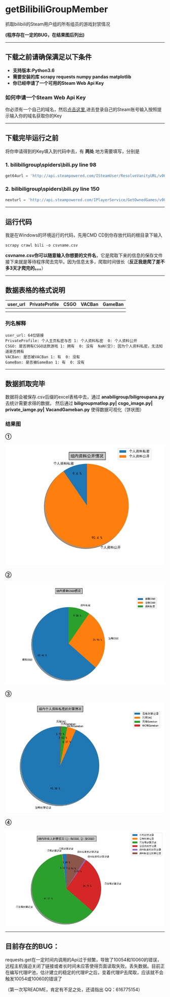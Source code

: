 # getBilibiliGroupMember
抓取bilibili的Steam用户组的所有组员的游戏封禁情况

__(程序存在一定的BUG，在结果图后列出)__

****

## 下载之前请确保满足以下条件

* **支持版本:Python3.6**
* **需要安装的库 scrapy requests numpy pandas matplotlib**
* **你已经申请了一个可用的Steam Web Api Key**
 
### 如何申请一个Steam Web Api Key
你必须有一个自己的域名，然后[点击这里](http://steamcommunity.com/dev),进去登录自己的Steam账号输入按照提示输入你的域名获取你的Key

****
## 下载完毕运行之前

将你申请得到的Key填入到代码中去，有 __两处__ 地方需要填写，分别是

### 1. bilibiligroup\spiders\bili.py line 98
```python
get64url = 'http://api.steampowered.com/ISteamUser/ResolveVanityURL/v0001/?key={Your Steam API key}&vanityurl={}'# {Your Steam API key}中间填入你的key，两个花括号要删掉
```

### 2. bilibiligroup\spiders\bili.py line 150
```python
nexturl = 'http://api.steampowered.com/IPlayerService/GetOwnedGames/v0001/?key={Your Steam API key}&steamid={}&format=json'# {Your Steam API key}中间填入你的key，两个花括号要删掉
```

****

## 运行代码

我是在Windows的环境运行的代码，先用CMD CD到你存放代码的根目录下输入

    scrapy crawl bili -o csvname.csv
__csvname.csv你可以随意输入你想要的文件名__，它是爬取下来的信息的保存文件
接下来就是等待程序爬去完毕。因为信息太多，爬取时间很长（__反正我是爬了差不多3天才爬完的。。。__）

****

## 数据表格的格式说明


| user_url  | PrivateProfile  | CSGO  | VACBan  | GameBan |
| --------- | --------- | --------- | --------- | --------- |
|           |           |           |           |           |
|           |           |           |           |           |

### 列名解释
    user_url: 64位链接
    PrivateProfile: 个人主页私密与否 1: 个人资料私密  0: 个人资料公开
    CSGO: 是否拥有CSGO这款游戏 1: 拥有  0: 没有  NaN(空): 因为个人资料私密，无法知道是否拥有
    VACBan: 是否被VACBan 1: 有  0: 没有
    GameBan: 是否被GameBan 1: 有  0: 没有

****

## 数据抓取完毕

数据将会被保存.csv后缀的excel表格中去，通过 __anabiligroup/biligroupana.py__ 去统计需要求得的数据，
然后通过 __biligroupmatlop.py|__ __csgo_image.py|__ __private_iamge.py|__ __VacandGameban.py__ 使得数据可视化（饼状图）

### 结果图

#### ①
 
 ![](https://github.com/coldezera/getBilibiliGroupMember/blob/master/resultimage/Profiles.jpg)
     
#### ②

![](https://github.com/coldezera/getBilibiliGroupMember/blob/master/resultimage/CSGO.jpg)

#### ③

![](https://github.com/coldezera/getBilibiliGroupMember/blob/master/resultimage/Private.jpg)

#### ④

![](https://github.com/coldezera/getBilibiliGroupMember/blob/master/resultimage/Ban.jpg)

****
## 目前存在的BUG：

requests.get在一定时间内调用的Api过于频繁，导致了10054和10060的错误，远程主机强迫关闭了链接或者长时间未应答使得页面读取失败。丢失数据。目前正在编写代理IP池，估计建立的稳定的代理IP之后，变着代理IP去爬取，应该就不会触发10054或10060的错误了

（第一次写README，肯定有不足之处，还请指出 QQ：616775154）




